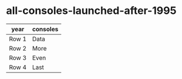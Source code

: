 # all-consoles-launched-after-1995

| year     | consoles | 
|----------|----------|
| Row 1    | Data     | 
| Row 2    | More     |
| Row 3    | Even     |
| Row 4    | Last     |
